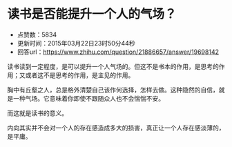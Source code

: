 # 读书是否能提升一个人的气场？
- 点赞数：5834
- 更新时间：2015年03月22日23时50分44秒
- 回答url：https://www.zhihu.com/question/21886657/answer/19698142
<body>
 <p data-pid="HJyw8pjL">读书读到一定程度，是可以提升一个人气场的。但这不是书本的作用，是思考的作用；又或者这不是思考的作用，是主见的作用。</p>
 <p data-pid="tMNudoJk">胸中有丘壑之人，总是格外清楚自己该作何选择，怎样去做。这种隐然的自信，就是一种气场。它意味着你即使不跟随众人也不会惴惴不安。</p>
 <p data-pid="0IXAHES4">而这就是读书的意义。</p>
 <p data-pid="4EVWUMJM">内向其实并不会对一个人的存在感造成多大的损害，真正让一个人存在感淡薄的，是平庸。</p>
</body>